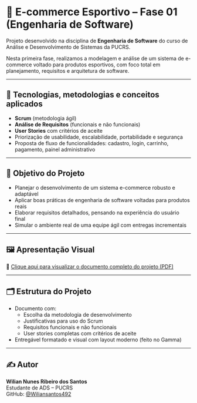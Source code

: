 # 🛒 E-commerce Esportivo – Fase 01 (Engenharia de Software)

Projeto desenvolvido na disciplina de **Engenharia de Software** do curso de Análise e Desenvolvimento de Sistemas da PUCRS.

Nesta primeira fase, realizamos a modelagem e análise de um sistema de e-commerce voltado para produtos esportivos, com foco total em planejamento, requisitos e arquitetura de software.

---

## 📌 Tecnologias, metodologias e conceitos aplicados

- **Scrum** (metodologia ágil)
- **Análise de Requisitos** (funcionais e não funcionais)
- **User Stories** com critérios de aceite
- Priorização de usabilidade, escalabilidade, portabilidade e segurança
- Proposta de fluxo de funcionalidades: cadastro, login, carrinho, pagamento, painel administrativo

---

## 🎯 Objetivo do Projeto

- Planejar o desenvolvimento de um sistema e-commerce robusto e adaptável
- Aplicar boas práticas de engenharia de software voltadas para produtos reais
- Elaborar requisitos detalhados, pensando na experiência do usuário final
- Simular o ambiente real de uma equipe ágil com entregas incrementais

---

## 🖼️ Apresentação Visual

📄 [Clique aqui para visualizar o documento completo do projeto (PDF)](./E-commerce-Esportivo-Fase-01_compressed.pdf)

---

## 🗂️ Estrutura do Projeto

- Documento com:
  - Escolha da metodologia de desenvolvimento
  - Justificativas para uso do Scrum
  - Requisitos funcionais e não funcionais
  - User stories completas com critérios de aceite
- Entregável formatado e visual com layout moderno (feito no Gamma)

---

## ✍️ Autor

**Wilian Nunes Ribeiro dos Santos**  
Estudante de ADS – PUCRS  
GitHub: [@Wiliansantos492](https://github.com/Wiliansantos492)

